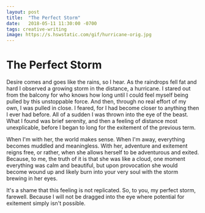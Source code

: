 ```yaml
---
layout: post
title:  "The Perfect Storm"
date:   2018-05-11 11:30:00 -0700
tags: creative-writing
image: https://s.hswstatic.com/gif/hurricane-orig.jpg
---
```


# The Perfect Storm
Desire comes and goes like the rains, so I hear. As the raindrops fell fat and hard I observed a growing storm in the distance, a hurricane. I stared out from the balcony for who knows how long until I could feel myself being pulled by this unstoppable force. And then, through no real effort of my own, I was pulled in close. I feared, for I had become closer to anything then I ever had before. All of a sudden I was thrown into the eye of the beast. What I found was brief serenity, and then a feeling of distance most unexplicable, before I began to long for the exitement of the previous term.

When I'm with her, the world makes sense. When I'm away, everything becomes muddled and meaningless. With her, adventure and exitement reigns free, or rather, when she allows herself to be adventurous and exited. Because, to me, the truth of it is that she was like a cloud, one moment everything was calm and beautiful, but upon provocation she would become wound up and likely burn into your very soul with the storm brewing in her eyes.

It's a shame that this feeling is not replicated. So, to you, my perfect storm, farewell. Because I will not be dragged into the eye where potential for exitement simply isn't possible.